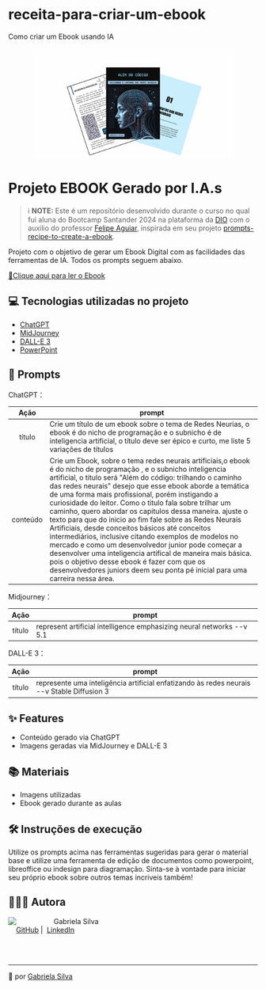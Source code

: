 # receita-para-criar-um-ebook
Como criar um Ebook usando IA

<p align="center">
<img 
    src="dkfnoieknf.png"
    width="400"  
/>
</p>

# Projeto EBOOK Gerado por I.A.s


 > ℹ️ **NOTE:** Este é um repositório desenvolvido durante o curso no qual fui aluna do Bootcamp Santander 2024 na plataforma da [DIO](https://dio.me) com o auxilio do professor [Felipe Aguiar](https://github.com/felipeAguiarCode), inspirada em seu projeto [prompts-recipe-to-create-a-ebook](https://github.com/felipeAguiarCode/prompts-recipe-to-create-a-ebook/tree/main).

Projeto com o objetivo de gerar um Ebook Digital com as facilidades das ferramentas de IA. Todos os prompts
seguem abaixo.

<a href="Ebook Redes Neuraus Artificiais.pdf" title="View PDF now"> 📕Clique aqui para ler o Ebook</a>

## 💻 Tecnologias utilizadas no projeto

- [ChatGPT](https://chat.openai.com/) 
- [MidJourney](https://www.midjourney.com/app/)
- [DALL-E 3](https://openart.ai/home)
- [PowerPoint](https://www.microsoft.com/en/microsoft-365/powerpoint)

## 🧠 Prompts


ChatGPT：

|   Ação   | prompt                                                                                                                                                                                                                                                                         |
| :------: | ------------------------------------------------------------------------------------------------------------------------------------------------------------------------------------------------------------------------------------------------------------------------------ |
|  título  | Crie um título de um ebook sobre o tema de Redes Neurias, o ebook é do nicho de programação e o subnicho é de inteligencia artificial, o título deve ser épico e curto, me liste 5 variações de títulos                                                        |
| conteúdo | Crie um Ebook, sobre o tema redes neurais artificiais,o ebook é do nicho de programação , e o subnicho inteligencia artificial, o titulo será "Além do código: trilhando o caminho das redes neurais" desejo que esse ebook aborde a temática de uma forma mais profissional, porém instigando a curiosidade do leitor. Como o titulo fala sobre trilhar um caminho, quero abordar os capitulos dessa maneira. ajuste o texto para que do inicio ao fim fale sobre as Redes Neurais Artificiais, desde conceitos básicos até conceitos intermediários, inclusive citando exemplos de modelos no mercado e como um desenvolvedor junior pode começar a desenvolver uma inteligencia artifical de maneira mais básica. pois o objetivo desse ebook é fazer com que os desenvolvedores juniors deem seu ponta pé inicial para uma carreira nessa área. |


Midjourney：

|  Ação  | prompt                                                                                 |
| :----: | -------------------------------------------------------------------------------------- |
| título | represent artificial intelligence emphasizing neural networks --v 5.1 |


DALL-E 3：

|  Ação  | prompt                                                                                 |
| :----: | -------------------------------------------------------------------------------------- |
| título | represente uma inteligência artificial enfatizando às redes neurais --v Stable Diffusion 3 |

## ✨ Features

- Conteúdo gerado via ChatGPT
- Imagens geradas via MidJourney e DALL-E 3

## 📚 Materiais

- Imagens utilizadas
- Ebook gerado durante as aulas

## 🛠️ Instruções de execução

Utilize os prompts acima nas ferramentas sugeridas para gerar o material base e utilize uma ferramenta de edição de documentos como powerpoint, libreoffice ou indesign para diagramação.
Sinta-se à vontade para iniciar seu próprio ebook sobre outros temas incriveis também!

## 👩🏻‍💻 Autora

<p>
    <img 
      align=left 
      margin=10 
      width=80 
      src="https://avatars.githubusercontent.com/u/154382591?s=96&v=4"
    />
    <p>&nbsp&nbsp&nbspGabriela Silva<br>
    &nbsp&nbsp&nbsp
    <a href="https://github.com/SabrinaAll">
    GitHub</a>&nbsp;|&nbsp;
    <a href="https://www.linkedin.com/in/gabriela-silva-alves/">
    LinkedIn</a>
</p>
</p>
<br/><br/>
<p>

---

💜 por [Gabriela Silva](https://github.com/SabrinaAll)
